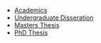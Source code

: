 -   [Academics](./study/)
-   [Undergraduate Disseration](./study/bsc.md)
-   [Masters Thesis](./study/mres.md)
-   [PhD Thesis](./study/dphil.md)
